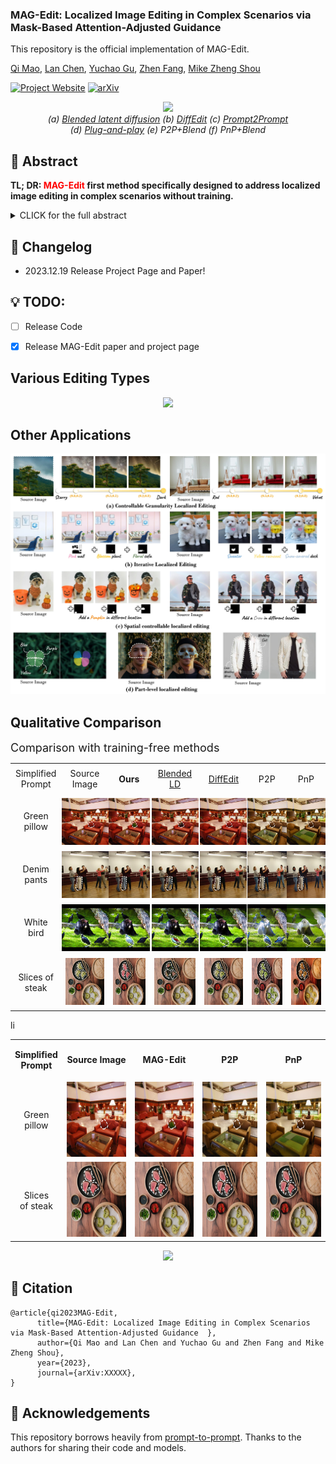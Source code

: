 ### MAG-Edit: Localized Image Editing in Complex Scenarios via Mask-Based Attention-Adjusted Guidance  

This repository is the official implementation of MAG-Edit.

[Qi Mao](https://sites.google.com/view/qi-mao/), [Lan Chen](), [Yuchao Gu](https://ycgu.site/), [Zhen Fang](), [Mike Zheng Shou](https://sites.google.com/view/showlab)


[![Project Website](https://img.shields.io/badge/Project-Website-orange
)](https://orannue.github.io/MAG-Edit/)
[![arXiv](https://img.shields.io/badge/arXiv-XXXXX-red
)]()

<p align="center">
<img src="assets/teaser.png"width="1080px"/>  
<br>
<em> (a) <a href="https://github.com/omriav/blended-latent-diffusion">Blended latent diffusion</a>  (b) <a href="https://arxiv.org/abs/2210.11427">DiffEdit</a>  (c) <a href="https://github.com/google/prompt-to-prompt">Prompt2Prompt</a> <br> 
(d)  <a href="https://github.com/MichalGeyer/plug-and-play">Plug-and-play</a>  (e) P2P+Blend (f) PnP+Blend</em>
</p>

## :bookmark: Abstract
<b>TL; DR: <font color="red">MAG-Edit</font> first method specifically designed to
address localized image editing in complex scenarios without training.</b>

<details><summary>CLICK for the full abstract</summary>
Recent diffusion-based image editing approaches have exhibited impressive editing capabilities in images with simple compositions. However, localized editing in complex scenarios has not been well-studied in the literature, despite its growing real-world demands. Existing mask-based inpainting methods fall short of retaining the underlying structure within the edit region. Meanwhile, mask-free attention-based methods often exhibit editing leakage and misalignment in more complex compositions. In this work, we develop MAG-Edit, a training-free, inference-stage optimization method, which enables localized image editing in complex scenarios. In particular, MAG-Edit optimizes the noise latent feature in diffusion models by maximizing two mask-based cross-attention constraints of the edit token, which in turn gradually enhances the local alignment with the desired prompt. Extensive quantitative and qualitative experiments demonstrate the effectiveness of our method in achieving both text alignment and structure preservation for localized editing within complex scenarios.
</details>

## :pencil: Changelog
- 2023.12.19 Release Project Page and Paper!
## :bulb: TODO:

- [ ] Release Code
- [x] Release MAG-Edit paper and project page


<p align="center">
<h2> Various Editing Types </h2>
<p align="center">
<img src="assets/editing_types.png"/>  
</p>

<h2> Other Applications</h2>  
<p align="center">
<img src="assets/other_apps.jpg"/>  
<br>

<h2> Qualitative Comparison </h2>
<font size=4>Comparison with training-free methods</font>

<p align="center">
  <table align="center"   style="text-align:center;">
    <tr style="width: 85px; height:50px;padding:0;">
      <td align="center"  >
       Simplified <br>Prompt
      </td>
      <td align="center">
       Source <br> Image
      </td>
      <td  align="center">
        <b>Ours</b>
      </td>
      <td align="center">
       <a href="https://github.com/omriav/blended-latent-diffusion">Blended <br> LD</a>
      </td>
      <td  align="center">
      <a href="https://arxiv.org/abs/2210.11427">DiffEdit</a>
      </td>
      <td  align="center">
      <a herf="https://github.com/google/prompt-to-prompt">P2P</a>
      </td>
      <td  align="center">
      <a herf="https://github.com/MichalGeyer/plug-and-play">PnP</a>
      </td>
    </tr>
    <tr>
      <td style="width: 85px; height:85px;padding:0;" align="center">
        Green <br>pillow
      </td>
      <td style="width: 85px; height:85px;padding:0;" align="center">
        <img src="assets/compare/training-free/1/source.png" style="width: 75px; height: 75px;margin:0;padding=0;vertical-align:middle;" hspace="0" vspace="0">
      </td>
      <td style="width:85px; height: 85px;padding:0;" align="center">
        <img src="assets/compare/training-free/1/ours.png" style="width: 75px; height: 75px;margin:0;padding=0;vertical-align:middle;" hspace="0" vspace="0">
      </td>
      <td style="width: 85px; height: 85px;padding:0;" align="center">
        <img src="assets/compare/training-free/1/blended.png" style="width: 75px; height: 75px;margin:0;padding=0;vertical-align:middle;" hspace="0" vspace="0">
      </td>          
      <td style="width: 85px; height: 85px;padding:0;" align="center">
        <img src="assets/compare/training-free/1/diffedit.png" style="width: 75px; height: 75px;margin:0;padding=0;vertical-align:middle;" hspace="0" vspace="0">
      </td>
      <td style="width: 85px; height: 85px;padding:0;" align="center">
        <img src="assets/compare/training-free/1/p2p.png" style="width: 75px; height: 75px;margin:0;padding=0;vertical-align:middle;" hspace="0" vspace="0">
      </td>      
      <td style="width: 85px; height: 85px;padding:0;" align="center">
        <img src="assets/compare/training-free/1/pnp.png" style="width: 75px; height: 75px;margin:0;padding=0;vertical-align:middle;" hspace="0" vspace="0">
      </td>     
    </tr>
    <tr>
      <td style="width: 85px; height:85px;padding:0;" align="center">
        Denim <br>pants
      </td>
      <td style="width: 85px; height:85px;padding:0;" align="center">
        <img src="assets/compare/training-free/2/source.png" style="width: 75px; height: 75px;margin:0;padding=0;vertical-align:middle;" hspace="0" vspace="0">
      </td>
      <td style="width:85px; height: 85px;padding:0;" align="center">
        <img src="assets/compare/training-free/2/ours.png" style="width: 75px; height: 75px;margin:0;padding=0;vertical-align:middle;" hspace="0" vspace="0">
      </td>
      <td style="width: 85px; height: 85px;padding:0;" align="center">
        <img src="assets/compare/training-free/2/blended.png" style="width: 75px; height: 75px;margin:0;padding=0;vertical-align:middle;" hspace="0" vspace="0">
      </td>          
      <td style="width: 85px; height: 85px;padding:0;" align="center">
        <img src="assets/compare/training-free/2/diffedit.png" style="width: 75px; height: 75px;margin:0;padding=0;vertical-align:middle;" hspace="0" vspace="0">
      </td>
      <td style="width: 85px; height: 85px;padding:0;" align="center">
        <img src="assets/compare/training-free/2/p2p.png" style="width: 75px; height: 75px;margin:0;padding=0;vertical-align:middle;" hspace="0" vspace="0">
      </td>      
      <td style="width: 85px; height: 85px;padding:0;" align="center">
        <img src="assets/compare/training-free/2/pnp.png" style="width: 75px; height: 75px;margin:0;padding=0;vertical-align:middle;" hspace="0" vspace="0">
      </td>     
    </tr>
    <tr>
      <td style="width: 85px; height:85px;padding:0;" align="center">
        White <br>bird
      </td>
      <td style="width: 85px; height:85px;padding:0;" align="center">
        <img src="assets/compare/training-free/3/source.png" style="width: 75px; height: 75px;margin:0;padding=0;vertical-align:middle;" hspace="0" vspace="0">
      </td>
      <td style="width:85px; height: 85px;padding:0;" align="center">
        <img src="assets/compare/training-free/3/ours.png" style="width: 75px; height: 75px;margin:0;padding=0;vertical-align:middle;" hspace="0" vspace="0">
      </td>
      <td style="width: 85px; height: 85px;padding:0;" align="center">
        <img src="assets/compare/training-free/3/blended.png" style="width: 75px; height: 75px;margin:0;padding=0;vertical-align:middle;" hspace="0" vspace="0">
      </td>          
      <td style="width: 85px; height: 85px;padding:0;" align="center">
        <img src="assets/compare/training-free/3/diffedit.png" style="width: 75px; height: 75px;margin:0;padding=0;vertical-align:middle;" hspace="0" vspace="0">
      </td>
      <td style="width: 85px; height: 85px;padding:0;" align="center">
        <img src="assets/compare/training-free/3/p2p.png" style="width: 75px; height: 75px;margin:0;padding=0;vertical-align:middle;" hspace="0" vspace="0">
      </td>      
      <td style="width: 85px; height: 85px;padding:0;" align="center">
        <img src="assets/compare/training-free/3/pnp.png" style="width: 75px; height: 75px;margin:0;padding=0;vertical-align:middle;" hspace="0" vspace="0">
      </td>     
    </tr>
    <tr>
      <td style="width: 85px; height:85px;padding:0;" align="center">
        Slices of <br>steak
      </td>
      <td style="width: 85px; height:85px;" align="center">
        <img src="assets/compare/training-free/4/source.png" style="width: 75px; height: 75px;margin:0;padding=0;vertical-align:middle;" hspace="0" vspace="0">
      </td>
      <td style="width:85px; height: 85px;" align="center">
        <img src="assets/compare/training-free/4/ours.png" style="width: 75px; height: 75px;margin:0;padding=0;vertical-align:middle;" hspace="0" vspace="0">
      </td>
      <td style="width: 85px; height: 85px;" align="center">
        <img src="assets/compare/training-free/4/blended.png" style="width: 75px; height: 75px;margin:0;padding=0;vertical-align:middle;" hspace="0" vspace="0">
      </td>          
      <td style="width: 85px; height: 85px;" align="center">
        <img src="assets/compare/training-free/4/diffedit.png" style="width: 75px; height: 75px;margin:0;padding=0;vertical-align:middle;" hspace="0" vspace="0">
      </td>
      <td style="width: 85px; height: 85px;" align="center">
        <img src="assets/compare/training-free/4/p2p.png" style="width: 75px; height: 75px;margin:0;padding=0;vertical-align:middle;" hspace="0" vspace="0">
      </td>      
      <td style="width: 85px; height: 85px;" align="center">
        <img src="assets/compare/training-free/4/pnp.png" style="width: 75px; height: 75px;margin:0;padding=0;vertical-align:middle;" hspace="0" vspace="0">
      </td>     
  </table>

<table class="center">
<tr >
  <td style="text-align:center; width="80px" height="60px""><b>Simplified <br> Prompt</b></td>
  <td style="text-align:center;"><b>Source  Image</b></td>
  <td style="text-align:center;" ><b>MAG-Edit</b></td>
  <td style="text-align:center;" ><b>P2P</b></td>
  <td style="text-align:center;" ><b>PnP</b></td>li 
<tr>
  <td style="text-align:center;">Green <br> pillow</td>
  <td><img src="assets/compare/training-free/1/source.png" width="120px" height="120px"></td>
  <td><img src="assets/compare/training-free/1/ours.png" width="120px" height="120px"></td>
  <td><img src="assets/compare/training-free/1/p2p.png" width="120px" height="120px"></td>              
  <td><img src="assets/compare/training-free/1/pnp.png" width="120px" height="120px"></td>
</tr>
<tr>
  <td style="text-align:center;">Slices <br>of steak</td>
  <td><img src="assets/compare/training-free/4/ours.png" width="120px" height="120px"></td>
  <td><img src="assets/compare/training-free/4/ours.png" width="120px" height="120px"></td>
  <td><img src="assets/compare/training-free/4/ours.png" width="120px" height="120px"></td>              
  <td><img src="assets/compare/training-free/4/ours.png" width="120px" height="120px"></td>
</tr>
</table>






</p>
<p align="center">
<img src="assets/qualitative_cmp/1.png"/>  
</p>
<!--
<p align="center">
<font size=4>Comparison with <a href="https://github.com/google/prompt-to-prompt">P2P</a> and <a href="https://github.com/MichalGeyer/plug-and-play">PnP</a></font>
</p>
<p align="center">
<img src="assets/qualitative_cmp/p2ppnp.png"/>  
</p>
<p align="center">
<font size=4>Comparison with <a href="https://github.com/timothybrooks/instruct-pix2pix">InstructPix2Pix</a> and <a href="https://github.com/OSU-NLP-Group/MagicBrush">MagicBrush</a></font>
</p>
<p align="center">
<img src="assets/qualitative_cmp/instructimagic.png"/>  
</p>
<h3> Various Editing Scenarios </h3>
<p align="center">
<img src="assets/editing_scenarios.png"/>  
</p>
-->



## :triangular_flag_on_post: Citation 

```
@article{qi2023MAG-Edit,
      title={MAG-Edit: Localized Image Editing in Complex Scenarios via Mask-Based Attention-Adjusted Guidance  }, 
      author={Qi Mao and Lan Chen and Yuchao Gu and Zhen Fang and Mike Zheng Shou},
      year={2023},
      journal={arXiv:XXXXX},
}
``` 


## :revolving_hearts: Acknowledgements

This repository borrows heavily from [prompt-to-prompt](https://github.com/google/prompt-to-prompt/). Thanks to the authors for sharing their code and models.




